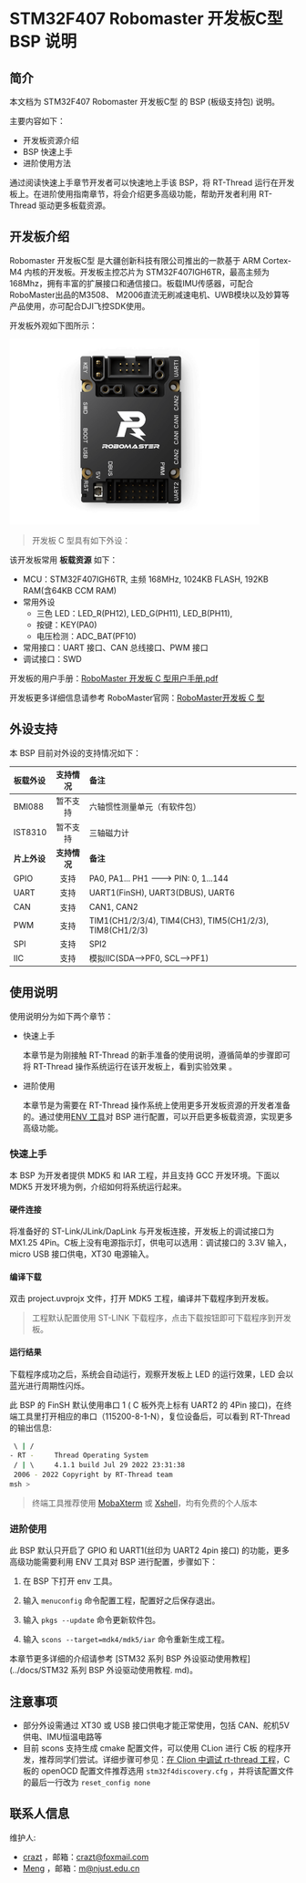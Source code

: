 # STM32F407 Robomaster 开发板C型 BSP 说明

## 简介

本文档为 STM32F407 Robomaster 开发板C型 的 BSP (板级支持包) 说明。

主要内容如下：

- 开发板资源介绍
- BSP 快速上手
- 进阶使用方法

通过阅读快速上手章节开发者可以快速地上手该 BSP，将 RT-Thread 运行在开发板上。在进阶使用指南章节，将会介绍更多高级功能，帮助开发者利用 RT-Thread 驱动更多板载资源。

## 开发板介绍

Robomaster 开发板C型 是大疆创新科技有限公司推出的一款基于 ARM Cortex-M4 内核的开发板。开发板主控芯片为 STM32F407IGH6TR，最高主频为 168Mhz，拥有丰富的扩展接口和通信接口。板载IMU传感器，可配合RoboMaster出品的M3508、 M2006直流无刷减速电机、UWB模块以及妙算等产品使用，亦可配合DJI飞控SDK使用。

开发板外观如下图所示：

<img src="figures/board.png" alt="image-20210630111114846" style="zoom:50%;" />

> 开发板 C 型具有如下外设：

该开发板常用 **板载资源** 如下：

- MCU：STM32F407IGH6TR, 主频 168MHz, 1024KB FLASH, 192KB RAM(含64KB CCM RAM)
- 常用外设
  - 三色 LED：LED_R(PH12), LED_G(PH11), LED_B(PH11), 
  - 按键：KEY(PA0)
  - 电压检测：ADC_BAT(PF10)
- 常用接口：UART 接口、CAN 总线接口、PWM 接口
- 调试接口：SWD


开发板的用户手册：[RoboMaster 开发板 C 型用户手册.pdf](https://rm-static.djicdn.com/tem/35228/RoboMaster%20%20%E5%BC%80%E5%8F%91%E6%9D%BF%20C%20%E5%9E%8B%E7%94%A8%E6%88%B7%E6%89%8B%E5%86%8C.pdf)

开发板更多详细信息请参考 RoboMaster官网：[RoboMaster开发板 C 型](https://www.robomaster.com/zh-CN/products/components/general/development-board-type-c/info) 

## 外设支持

本 BSP 目前对外设的支持情况如下：

| **板载外设** | **支持情况** | **备注**                             |
| :----------- | :----------: | :----------------------------------- |
| BMI088       |   暂不支持   | 六轴惯性测量单元（有软件包）            |
| IST8310      |   暂不支持   | 三轴磁力计                           |
| **片上外设** | **支持情况** | **备注**                             |
| GPIO         |     支持     | PA0, PA1... PH1 ---> PIN: 0, 1...144 |
| UART         |     支持     | UART1(FinSH),  UART3(DBUS),  UART6          |
| CAN          |     支持    | CAN1, CAN2                           |
| PWM          |   支持   | TIM1(CH1/2/3/4), TIM4(CH3), TIM5(CH1/2/3), TIM8(CH1/2/3) |
| SPI          |   支持   | SPI2 |
| IIC          |   支持   | 模拟IIC(SDA-->PF0, SCL-->PF1) |

## 使用说明

使用说明分为如下两个章节：

- 快速上手

    本章节是为刚接触 RT-Thread 的新手准备的使用说明，遵循简单的步骤即可将 RT-Thread 操作系统运行在该开发板上，看到实验效果 。

- 进阶使用

    本章节是为需要在 RT-Thread 操作系统上使用更多开发板资源的开发者准备的。通过使用[ENV 工具](https://docs.rt-thread.org/#/development-tools/env/env)对 BSP 进行配置，可以开启更多板载资源，实现更多高级功能。


### 快速上手

本 BSP 为开发者提供 MDK5 和 IAR 工程，并且支持 GCC 开发环境。下面以 MDK5 开发环境为例，介绍如何将系统运行起来。

#### 硬件连接

将准备好的 ST-Link/JLink/DapLink 与开发板连接，开发板上的调试接口为 MX1.25 4Pin。C板上没有电源指示灯，供电可以选用：调试接口的 3.3V 输入，micro USB 接口供电，XT30 电源输入。 

#### 编译下载

双击 project.uvprojx 文件，打开 MDK5 工程，编译并下载程序到开发板。

> 工程默认配置使用 ST-LINK 下载程序，点击下载按钮即可下载程序到开发板。

#### 运行结果

下载程序成功之后，系统会自动运行，观察开发板上 LED 的运行效果，LED 会以蓝光进行周期性闪烁。

此 BSP 的 FinSH 默认使用串口 1 ( C 板外壳上标有 UART2 的 4Pin 接口)，在终端工具里打开相应的串口（115200-8-1-N），复位设备后，可以看到 RT-Thread 的输出信息:

```bash
 \ | /
- RT -     Thread Operating System
 / | \     4.1.1 build Jul 29 2022 23:31:38
 2006 - 2022 Copyright by RT-Thread team
msh >
```
> 终端工具推荐使用 [MobaXterm](https://mobaxterm.mobatek.net/) 或 [Xshell](https://www.netsarang.com/en/free-for-home-school/)，均有免费的个人版本

### 进阶使用

此 BSP 默认只开启了 GPIO 和 UART1(丝印为 UART2 4pin 接口) 的功能，更多高级功能需要利用 ENV 工具对 BSP 进行配置，步骤如下：

1. 在 BSP 下打开 env 工具。

2. 输入 `menuconfig` 命令配置工程，配置好之后保存退出。

3. 输入 `pkgs --update` 命令更新软件包。

4. 输入 `scons --target=mdk4/mdk5/iar` 命令重新生成工程。

本章节更多详细的介绍请参考 [STM32 系列 BSP 外设驱动使用教程](../docs/STM32 系列 BSP 外设驱动使用教程. md)。

## 注意事项

- 部分外设需通过 XT30 或 USB 接口供电才能正常使用，包括 CAN、舵机5V供电、IMU恒温电路等
- 目前 scons 支持生成 cmake 配置文件，可以使用 CLion 进行 C板 的程序开发，推荐同学们尝试。详细步骤可参见：[在 Clion 中调试 rt-thread 工程](https://club.rt-thread.org/ask/article/2840.html)，C板的 openOCD 配置文件推荐选用 `stm32f4discovery.cfg` ，并将该配置文件的最后一行改为 `reset_config none`

## 联系人信息

维护人:

- [crazt](https://github.com/CraztTnspt) ，邮箱：<crazt@foxmail.com>
- [Meng](https://github.com/Meng2025) ，邮箱：<m@njust.edu.cn>

